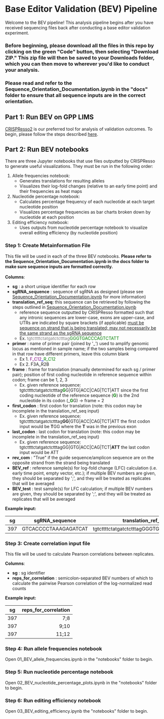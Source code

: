 # Base Editor Validation (BEV) Pipeline

Welcome to the BEV pipeline! This analysis pipeline begins after you have received sequencing files back after conducting a base editor validation experiment. 

### Before beginning, please download all the files in this repo by clicking on the green "Code" button, then selecting "Download ZIP." This zip file will then be saved to your Downloads folder, which you can then move to wherever you'd like to conduct your analysis. 

### Please read and refer to the Sequence_Orientation_Documentation.ipynb in the "docs" folder to ensure that all sequence inputs are in the correct orientation.

## Part 1: Run BEV on GPP LIMS

[CRISPResso2](https://github.com/pinellolab/CRISPResso2) is our preferred tool for analysis of validation outcomes. To begin, please follow the steps described [here](https://gpp-rnd.github.io/be-validation-pipeline/). 

## Part 2: Run BEV notebooks

There are three Jupyter notebooks that use files outputted by CRISPResso to generate useful visualizations. They must be run in the following order:
1. Allele frequencies notebook: 
    * Generates translations for resulting alleles 
    * Visualizes their log-fold changes (relative to an early time point) and their frequencies as heat maps
2. Nucleotide percentage notebook:
    * Calculates percentage frequency of each nucleotide at each target nucleotide position
    * Visualizes percentage frequencies as bar charts broken down by nucleotide at each position 
3. Editing efficiency notebook:
    * Uses outputs from nucleotide percentage notebook to visualize overall editing efficiency (by nucleotide position)

### Step 1: Create Metainformation File

This file will be used in each of the three BEV notebooks. **Please refer to the Sequence_Orientation_Documentation.ipynb 
in the docs folder to make sure sequence inputs are formatted correctly.** 
<br/><br/>
**Columns**: 

* **sg** : a short unique identifier for each row
* **sgRNA_sequence** : sequence of sgRNA as designed (please see 
  [Sequence_Orientation_Documentation.ipynb](docs/Sequence_Orientation_Documentation.ipynb) 
  for more information)
* **translation_ref_seq**: this sequence can be retrieved by following the steps outlined in 
  [Sequence_Orientation_Documentation.ipynb](docs/Sequence_Orientation_Documentation.ipynb) 
    * reference sequence outputted by CRISPResso formatted such that any intronic sequences are lower-case, 
      exons are upper-case, and UTRs are indicated by square brackets (if applicable) <u> must be sequence on strand 
      that is being translated; may not necessarily be the same strand as the sgRNA sequence</u> 
    * Ex. <font color='grey'>tgtcttttctatgatctctttag</font><font color='green'>GGGTGACCCAGTCTATT</font>
* **primer** : name of primer pair (joined by '\_') used to amplify genomic locus as mentioned in sample name; 
  if the two samples being compared in that row have different primers, leave this column blank
    * Ex 1. <font color='purple'>F_C12</font><font color = 'blue'><b>_</b></font><font color='green'>R_C12</font>
    * Ex 2. F3A_R2B
* **frame** : frame for translation (manually determined for each sg / primer pair); position of first coding nucleotide in reference sequence within codon; frame can be 1, 2, 3
    * Ex. given reference sequence: tgtcttttctatgatctctttag<font color='green'>**G**</font>G|GTG|ACC|CAG|TCT|ATT 
        since the first coding nucleotide of the reference sequence (<font color='green'><b>G</b></font>) is the 2nd nucleotide in its codon 
        (\_<font color='green'><b>G</b></font>G) &rightarrow; frame = 2
* **first_codon** : first codon for translation (note: this codon may be incomplete in the translation_ref_seq input)
    * Ex. given reference sequence: tgtcttttctatgatctctttag**GG**|GTG|ACC|CAG|TCT|ATT 
        the first codon input would be **T**GG where the **T** was in the previous exon
* **last_codon** : last codon for translation (note: this codon may be incomplete in the translation_ref_seq input)
    * Ex. given reference sequence: tgtcttttctatgatctctttagGG|GTG|ACC|CAG|TCT|**ATT** 
        the last codon input would be ATT 
* **rev_com** : "True" if the guide sequence/amplicon sequence are on the opposite strand from the strand being translated
* **BEV_ref** : reference sample(s) for log-fold change (LFC) calculation (i.e. early time point, empty vector, etc.); if multiple BEV numbers are given, they should be separated by ';', and they will be treated as replicates that will be averaged
* **BEV_test** : test sample(s) for LFC calculation; if multiple BEV numbers are given, they should be separated by ';', and they will be treated as replicates that will be averaged

**Example input:**


| sg      | sgRNA_sequence       | translation_ref_seq                                  | BEV_start | BEV_end | primer        | frame | first_codon| last_codon| rev_com | BEV_ref | BEV_test |
| ------- | -------------------- | ---------------------------------------- |  -------: |  -----: | ------------- |  ----|----|---: | ------: | ------- | -------- |
| 397   | GTCACCCCTAAAGAGATCAT | tgtcttttctatgatctctttagGGGTGACCCAGTCTATT | 7         | 12      |F_C12_R_C12 |  2    |TGG|ATT| True    | 5;6     | 9;10     |


### Step 3: Create correlation input file

This file will be used to calculate Pearson correlations between replicates.

**Columns**: 

* **sg** : sg identifier 
* **reps_for_correlation** : semicolon-separated BEV numbers of which to calculate the pairwise Pearson correlation of the log-normalized read counts

**Example input:**
    
| sg      | reps_for_correlation |
| ------- | -------------------: | 
| 397     | 7;8 | 
| 397     | 9;10 | 
| 397     | 11;12 | 


### Step 4: Run allele frequencies notebook

Open 01_BEV_allele_frequencies.ipynb in the "notebooks" folder to begin.

### Step 5: Run nucleotide percentage notebook

Open 02_BEV_nucleotide_percentage_plots.ipynb in the "notebooks" folder to begin.

### Step 6: Run editing efficiency notebook

Open 03_BEV_editing_efficiency.ipynb the "notebooks" folder to begin.
